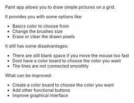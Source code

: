 Paint app allows you to draw simple pictures on a grid.

It provides you with some options like:
+ Basics color to choose from
+ Change the brushes size 
+ Erase or clear the drawn pixels

It still has some disadvantages:
+ There are still blank space if you move the mouse too fast
+ Dont have a color board to choose the color you want
+ The lines are not connected smoothly

What can be improved:
+ Create a color board to choose the color you want
+ Add other functional buttons
+ Improve graphical interface
